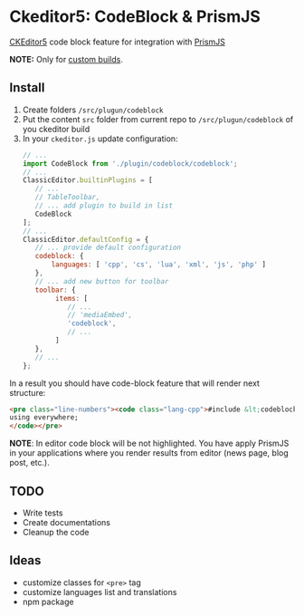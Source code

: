 # Ckeditor5: CodeBlock & PrismJS
[CKEditor5](https://ckeditor.com/ckeditor-5/) code block feature for integration with [PrismJS](https://prismjs.com)

**NOTE:** Only for [custom builds](https://ckeditor.com/docs/ckeditor5/latest/builds/guides/development/custom-builds.html).

## Install
1) Create folders ```/src/plugun/codeblock```
2) Put the content ```src``` folder from current repo to ```/src/plugun/codeblock``` of you ckeditor build 
3) In your ```ckeditor.js``` update configuration:
    ```javascript
    // ...
    import CodeBlock from './plugin/codeblock/codeblock';
    // ...
    ClassicEditor.builtinPlugins = [
       // ...
       // TableToolbar,
       // ... add plugin to build in list
       CodeBlock
    ];
    // ... 
    ClassicEditor.defaultConfig = {
       // ... provide default configuration
       codeblock: {
           languages: [ 'cpp', 'cs', 'lua', 'xml', 'js', 'php' ]
       },
       // ... add new button for toolbar
       toolbar: {
            items: [
               // ...
               // 'mediaEmbed',
               'codeblock',
               // ...
            ]
       },
       // ...
    };
    ```

In a result you should have code-block feature that will render next structure:
```html
<pre class="line-numbers"><code class="lang-cpp">#include &lt;codeblock>
using everywhere;
</code></pre>
```

**NOTE**: In editor code block will be not highlighted. You have apply PrismJS in your applications 
where you render results from editor (news page, blog post, etc.).

## TODO
- Write tests
- Create documentations
- Cleanup the code

## Ideas
- customize classes for ```<pre>``` tag
- customize languages list and translations
- npm package
